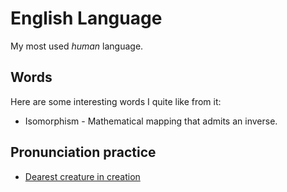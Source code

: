 # English Language
My most used _human_ language.

## Words
Here are some interesting words I quite like from it:
- Isomorphism - Mathematical mapping that admits an inverse.

## Pronunciation practice
- [Dearest creature in creation](http://www.i18nguy.com/chaos.html)